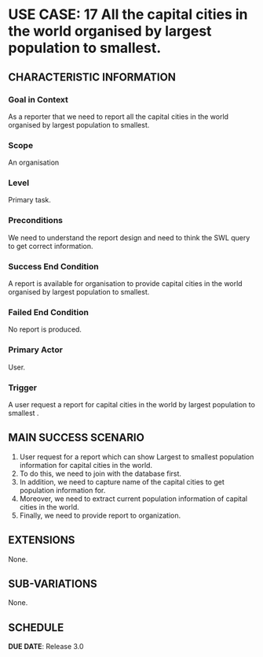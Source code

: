 # USE CASE: 17 All the capital cities in the world organised by largest population to smallest.

## CHARACTERISTIC INFORMATION

### Goal in Context

As a reporter that we need to report all the capital cities in the world organised by largest population to smallest.

### Scope

An organisation

### Level

Primary task.

### Preconditions

We need to understand the report design and need to think the SWL query to get correct information.

### Success End Condition

A report is available for organisation to provide  capital cities in the world organised by largest population to smallest.

### Failed End Condition

No report is produced.

### Primary Actor

User.

### Trigger

A user request a report for capital cities in the world by largest population to smallest .

## MAIN SUCCESS SCENARIO

1. User request for a report which can show Largest to smallest population information for capital cities in the world.
2. To do this, we need to join with the database first.
3. In addition, we need to capture name of the capital cities to get population information for.
4. Moreover, we need to extract current population information of capital cities in the world.
5. Finally, we need to  provide report to organization.

## EXTENSIONS

None.

## SUB-VARIATIONS

None.

## SCHEDULE

**DUE DATE**: Release 3.0
